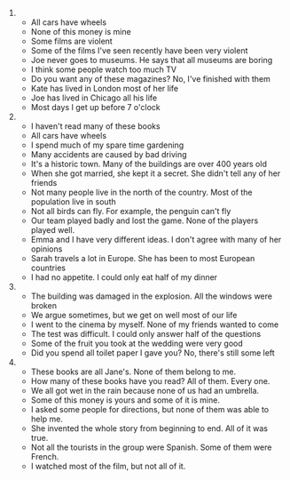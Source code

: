 1.
    - All cars have wheels
    - None of this money is mine
    - Some films are violent
    - Some of the films I've seen recently have been very violent
    - Joe never goes to museums. He says that all museums are boring
    - I think some people watch too much TV
    - Do you want any of these magazines? No, I've finished with them
    - Kate has lived in London most of her life
    - Joe has lived in Chicago all his life
    - Most days I get up before 7 o'clock

2.
    - I haven't read many of these books
    - All cars have wheels
    - I spend much of my spare time gardening
    - Many accidents are caused by bad driving
    - It's a historic town. Many of the buildings are over 400 years old
    - When she got married, she kept it a secret. She didn't tell any of her friends
    - Not many people live in the north of the country. Most of the population live in south
    - Not all birds can fly. For example, the penguin can't fly
    - Our team played badly and lost the game. None of the players played well.
    - Emma and I have very different ideas. I don't agree with many of her opinions
    - Sarah travels a lot in Europe. She has been to most European countries
    - I had no appetite. I could only eat half of my dinner

3.
    - The building was damaged in the explosion. All the windows were broken
    - We argue sometimes, but we get on well most of our life
    - I went to the cinema by myself. None of my friends wanted to come
    - The test was difficult. I could only answer half of the questions
    - Some of the fruit you took at the wedding were very good
    - Did you spend all toilet paper I gave you? No, there's still some left

4.
    - These books are all Jane's. None of them belong to me.
    - How many of these books have you read? All of them. Every one.
    - We all got wet in the rain because none of us had an umbrella.
    - Some of this money is yours and some of it is mine.
    - I asked some people for directions, but none of them was able to help me.
    - She invented the whole story from beginning to end. All of it was true.
    - Not all the tourists in the group were Spanish. Some of them were French.
    - I watched most of the film, but not all of it.